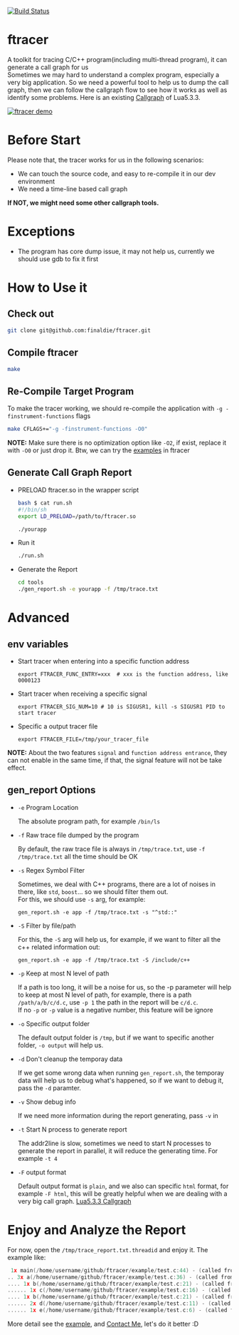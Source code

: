 [![Build Status](https://travis-ci.org/finaldie/ftracer.svg?branch=master)](https://travis-ci.org/finaldie/ftracer)

ftracer
======
A toolkit for tracing C/C++ program(including multi-thread program), it can generate a call graph for us<br>
Sometimes we may hard to understand a complex program, especially a very big application. So we need a powerful tool to help us to dump the call graph, then we can follow the callgraph flow to see how it works as well as identify some problems. Here is an existing [Callgraph][2] of Lua5.3.3.

[![ftracer demo](http://g.recordit.co/icPgh2aNex.gif)]()

# Before Start
Please note that, the tracer works for us in the following scenarios:
* We can touch the source code, and easy to re-compile it in our dev environment
* We need a time-line based call graph

**If NOT, we might need some other callgraph tools.**

# Exceptions
* The program has core dump issue, it may not help us, currently we should use gdb to fix it first

# How to Use it
## Check out
```bash
git clone git@github.com:finaldie/ftracer.git
```

## Compile ftracer
```bash
make
```

## Re-Compile Target Program
To make the tracer working, we should re-compile the application with `-g -finstrument-functions` flags
```bash
make CFLAGS+="-g -finstrument-functions -O0"
```

**NOTE:** Make sure there is no optimization option like `-O2`, if exist, replace it with `-O0` or just drop it. Btw, we can try the [examples][1] in ftracer

## Generate Call Graph Report
* PRELOAD ftracer.so in the wrapper script
    ```bash
    bash $ cat run.sh
    #!/bin/sh
    export LD_PRELOAD=/path/to/ftracer.so

    ./yourapp
    ```

* Run it
    ```bash
    ./run.sh
    ```

* Generate the Report
    ```bash
    cd tools
    ./gen_report.sh -e yourapp -f /tmp/trace.txt
    ```

# Advanced
## env variables
* Start tracer when entering into a specific function address
    ```
    export FTRACER_FUNC_ENTRY=xxx  # xxx is the function address, like 0000123
    ```

* Start tracer when receiving a specific signal
    ```
    export FTRACER_SIG_NUM=10 # 10 is SIGUSR1, kill -s SIGUSR1 PID to start tracer
    ```

* Specific a output tracer file
    ```
    export FTRACER_FILE=/tmp/your_tracer_file
    ```

**NOTE:** About the two features `signal` and `function address entrance`, they can not enable in the same time, if that, the signal feature will not be take effect.

## gen_report Options
* `-e` Program Location

    The absolute program path, for example `/bin/ls`
* `-f` Raw trace file dumped by the program

    By default, the raw trace file is always in `/tmp/trace.txt`, use `-f /tmp/trace.txt` all the time should be OK
* `-s` Regex Symbol Filter

    Sometimes, we deal with C++ programs, there are a lot of noises in there, like `std`, `boost`... so we should filter them out.<br>
    For this, we should use `-s` arg, for example:
    ```console
    gen_report.sh -e app -f /tmp/trace.txt -s "^std::"
    ```
* `-S` Filter by file/path

    For this, the `-S` arg will help us, for example, if we want to filter all the c++ related information out:
    ```console
    gen_report.sh -e app -f /tmp/trace.txt -S /include/c++
    ```
* `-p` Keep at most N level of path

    If a path is too long, it will be a noise for us, so the -p parameter will help to keep at most N level of path, for example, there is a path `/path/a/b/c/d.c`, use `-p 1` the path in the report will be `c/d.c`.<br>
    If no `-p` or `-p` value is a negative number, this feature will be ignore

* `-o` Specific output folder

    The default output folder is `/tmp`, but if we want to specific another folder, 
    `-o output` will help us.

* `-d` Don't cleanup the temporay data

    If we get some wrong data when running `gen_report.sh`, the temporay data will help us to debug what's happened, so if we want to debug it, pass the `-d` paramter.

* `-v` Show debug info

    If we need more information during the report generating, pass `-v` in

* `-t` Start N process to generate report

    The addr2line is slow, sometimes we need to start N processes to generate the report in parallel, it will reduce the generating time. For example `-t 4`

* `-F` output format

    Default output format is `plain`, and we also can specific `html` format, for example `-F html`, this will be greatly helpful when we are dealing with a very big call graph. [Lua5.3.3 Callgraph][2]

# Enjoy and Analyze the Report
For now, open the `/tmp/trace_report.txt.threadid` and enjoy it. The example like:
```c
 1x main(/home/username/github/ftracer/example/test.c:44) - (called from ??:0)
.. 3x a(/home/username/github/ftracer/example/test.c:36) - (called from test.c:45)
.... 1x b(/home/username/github/ftracer/example/test.c:21) - (called from test.c:39)
...... 1x c(/home/username/github/ftracer/example/test.c:16) - (called from test.c:25)
.... 1x b(/home/username/github/ftracer/example/test.c:21) - (called from test.c:39)
...... 2x d(/home/username/github/ftracer/example/test.c:11) - (called from test.c:27)
...... 1x e(/home/username/github/ftracer/example/test.c:6) - (called from test.c:31)
```

More detail see the [example][1], and [Contact Me][3], let's do it better :D

[1]: https://github.com/finaldie/ftracer/tree/master/example
[2]: http://finaldie.com/learning/lua533_callgraph
[3]: http://finaldie.com/blog
